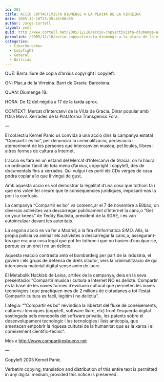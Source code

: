 ```yaml
---
id: 203
title: ACCIO COPYACTIVISTA DIUMENGE A LA PLAí‡A DE LA VIRREINA
date: 2005-12-16T13:39:45+00:00
author: Jorge Cortell
layout: post
guid: http://www.cortell.net/2005/12/16/accio-copyactivista-diumenge-a-la-placa-de-la-virreina/
permalink: /2005/12/16/accio-copyactivista-diumenge-a-la-placa-de-la-virreina/
categories:
  - CiberDerechos
  - Copyfight
  - General
  - Noticias
---
```

QUE: Barra lliure de copia d&#8217;arxius copyright i copyleft.

ON: Plac,a de la Virreina. Barri de Gracia. Barcelona.

QUAN: Diumenge 18.

HORA: De 12 del migdia a 17 de la tarda aprox.

CONTEXT: Mercat d&#8217;Intercanvi de la Vil.la de Gracia. Dinar popular amb l&#8217;Olla Movil. Xerrades de la Plataforma Transgenics Fora.

&#8212;
  
El col.lectiu Kernel Panic us convida a una accio dins la campanya estatal &#8220;Compartir es bo&#8221;, per denunciar la criminalitzacio, persecucio i atemoriment de les persones que intercanvien musica, pel.licules, llibres i altres formes de cultura a Internet.

L&#8217;accio es fara en un estand del Mercat d&#8217;Intercanvi de Gracia, on hi haura un ordinador farcit de tota mena d&#8217;arxius, copyright i copyleft, des de documentals fins a xerrades. Qui vulgui i es porti els CDs verges de casa podra copiar allo que li vingui de gust.

Amb aquesta accio es vol demostrar la legalitat d&#8217;una cosa que tothom fa i que ens volen fer creure que te consequencies juridiques, imposant-nos la por i la confusio.

La campanya &#8220;Compartir es bo&#8221; va comenc,ar el 7 de novembre a Bilbao, on diversos activistes van descarregar publicament d&#8217;Internet la canc,o &#8220;Get on your knees&#8221; de Teddy Bautista, president de la SGAE, i es van autoinculpar davant les autoritats.

La segona accio es va fer a Madrid, a la fira d&#8217;informatica SIMO. Alla, la propia policia va animar els activistes a descarregar la canc,o, assegurant-los que era una cosa legal que pot fer tothom i que no havien d&#8217;inculpar-se, perque es un dret i no un delicte.

Aquesta reaccio contrasta amb el bombardeig per part de la industria, el govern i els grups de defensa de drets d&#8217;autor, vers la criminalitzacio de qui intercanvia material digital sense anim de lucre.

El Metabolik Hacklab de Leioa, artifex de la campanya, deia en la seva presentacio: &#8220;Compartir musica i cultura a Internet NO es delicte. Compartir es la base de les noves formes d&#8217;evolucio cultural que permeten les noves tecnologies i que practiquen mes de 2 milions de ciutadanes a tot l&#8217;estat. Compartir cultura es facil, legitim i no delictiu&#8221;.

I afegia: &#8220;&#8221;Compartir es bo&#8221; reivindica la llibertat del fluxe de coneixements, cultures i tecniques (copyleft, software lliure, etc) front l&#8217;esquerda digital sostinguda pels monopolis del software privatiu, les patents sobre el desenvolupament tecnologic i les tecnologies i lleis anticopia, que amenacen empobrir la riquesa cultural de la humanitat que es la xarxa i el coneixement cientific-tecnic&#8221;.

Mes a <http://www.compartiresbueno.net>

&#8212;
  
Copyleft 2005 Kernel Panic.
  
Verbatim copying, translation and distribution of this entire text is permitted in any digital medium, provided this notice is preserved.